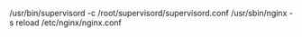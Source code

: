 /usr/bin/supervisord -c /root/supervisord/supervisord.conf
/usr/sbin/nginx -s reload
/etc/nginx/nginx.conf

